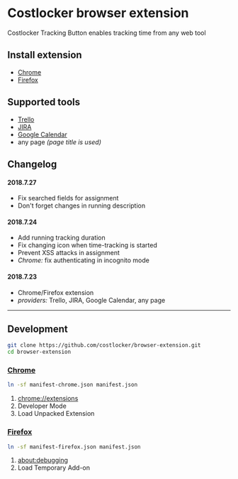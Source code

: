 
# Costlocker browser extension

Costlocker Tracking Button enables tracking time from any web tool

## Install extension

* [Chrome](https://chrome.google.com/webstore/detail/ihdpfkpefjcjfhciiagefbpeangdpfnh)
* [Firefox](https://addons.mozilla.org/addon/costlocker-tracking-button/)

## Supported tools

* [Trello](https://trello.com/)
* [JIRA](https://www.atlassian.com/software/jira)
* [Google Calendar](https://www.google.com/calendar)
* any page _(page title is used)_

## Changelog

#### 2018.7.27

* Fix searched fields for assignment
* Don't forget changes in running description

#### 2018.7.24

* Add running tracking duration
* Fix changing icon when time-tracking is started
* Prevent XSS attacks in assignment
* _Chrome:_ fix authenticating in incognito mode

#### 2018.7.23

* Chrome/Firefox extension
* _providers:_ Trello, JIRA, Google Calendar, any page

---

## Development

```bash
git clone https://github.com/costlocker/browser-extension.git
cd browser-extension
```

### [Chrome](https://developer.chrome.com/extensions)

```bash
ln -sf manifest-chrome.json manifest.json
```

1. [chrome://extensions](chrome://extensions)
1. Developer Mode
1. Load Unpacked Extension

### [Firefox](https://developer.mozilla.org/en-US/Add-ons/WebExtensions/Porting_a_Google_Chrome_extension)

```bash
ln -sf manifest-firefox.json manifest.json
```

1. [about:debugging](about:debugging)
1. Load Temporary Add-on
